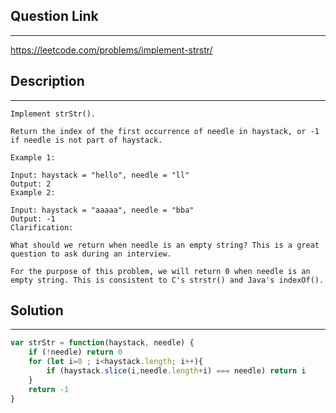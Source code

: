 ## Question  Link
---
https://leetcode.com/problems/implement-strstr/

## Description

---
```
Implement strStr().

Return the index of the first occurrence of needle in haystack, or -1 if needle is not part of haystack.

Example 1:

Input: haystack = "hello", needle = "ll"
Output: 2
Example 2:

Input: haystack = "aaaaa", needle = "bba"
Output: -1
Clarification:

What should we return when needle is an empty string? This is a great question to ask during an interview.

For the purpose of this problem, we will return 0 when needle is an empty string. This is consistent to C's strstr() and Java's indexOf().

```

## Solution
---

```javascript
var strStr = function(haystack, needle) {
    if (!needle) return 0
    for (let i=0 ; i<haystack.length; i++){
        if (haystack.slice(i,needle.length+i) === needle) return i
    }
    return -1
}
```
